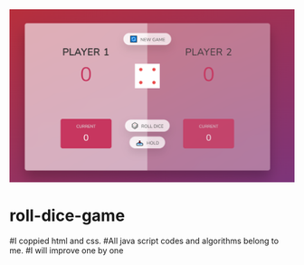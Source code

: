 
<img src = "roll.png"> 

# roll-dice-game
#I coppied html and css.
#All java script codes and algorithms belong to me.
#I will improve one by one
